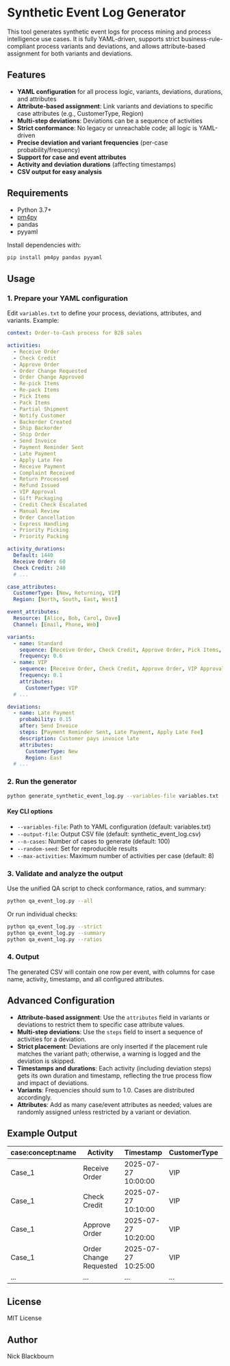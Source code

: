 
# Synthetic Event Log Generator

This tool generates synthetic event logs for process mining and process intelligence use cases. It is fully YAML-driven, supports strict business-rule-compliant process variants and deviations, and allows attribute-based assignment for both variants and deviations.

## Features
- **YAML configuration** for all process logic, variants, deviations, durations, and attributes
- **Attribute-based assignment**: Link variants and deviations to specific case attributes (e.g., CustomerType, Region)
- **Multi-step deviations**: Deviations can be a sequence of activities
- **Strict conformance**: No legacy or unreachable code; all logic is YAML-driven
- **Precise deviation and variant frequencies** (per-case probability/frequency)
- **Support for case and event attributes**
- **Activity and deviation durations** (affecting timestamps)
- **CSV output for easy analysis**

## Requirements
- Python 3.7+
- [pm4py](https://pypi.org/project/pm4py/)
- pandas
- pyyaml

Install dependencies with:
```bash
pip install pm4py pandas pyyaml
```

## Usage

### 1. Prepare your YAML configuration

Edit `variables.txt` to define your process, deviations, attributes, and variants. Example:

```yaml
context: Order-to-Cash process for B2B sales

activities:
  - Receive Order
  - Check Credit
  - Approve Order
  - Order Change Requested
  - Order Change Approved
  - Re-pick Items
  - Re-pack Items
  - Pick Items
  - Pack Items
  - Partial Shipment
  - Notify Customer
  - Backorder Created
  - Ship Backorder
  - Ship Order
  - Send Invoice
  - Payment Reminder Sent
  - Late Payment
  - Apply Late Fee
  - Receive Payment
  - Complaint Received
  - Return Processed
  - Refund Issued
  - VIP Approval
  - Gift Packaging
  - Credit Check Escalated
  - Manual Review
  - Order Cancellation
  - Express Handling
  - Priority Picking
  - Priority Packing

activity_durations:
  Default: 1440
  Receive Order: 60
  Check Credit: 240
  # ...

case_attributes:
  CustomerType: [New, Returning, VIP]
  Region: [North, South, East, West]

event_attributes:
  Resource: [Alice, Bob, Carol, Dave]
  Channel: [Email, Phone, Web]

variants:
  - name: Standard
    sequence: [Receive Order, Check Credit, Approve Order, Pick Items, Pack Items, Ship Order, Send Invoice, Receive Payment]
    frequency: 0.6
  - name: VIP
    sequence: [Receive Order, Check Credit, Approve Order, VIP Approval, Gift Packaging, Pick Items, Pack Items, Ship Order, Send Invoice, Receive Payment]
    frequency: 0.1
    attributes:
      CustomerType: VIP
  # ...

deviations:
  - name: Late Payment
    probability: 0.15
    after: Send Invoice
    steps: [Payment Reminder Sent, Late Payment, Apply Late Fee]
    description: Customer pays invoice late
    attributes:
      CustomerType: New
      Region: East
  # ...
```

### 2. Run the generator

```bash
python generate_synthetic_event_log.py --variables-file variables.txt --output-file synthetic_event_log.csv --n-cases 1000 --random-seed 42 --max-activities 20
```

#### Key CLI options
- `--variables-file`: Path to YAML configuration (default: variables.txt)
- `--output-file`: Output CSV file (default: synthetic_event_log.csv)
- `--n-cases`: Number of cases to generate (default: 100)
- `--random-seed`: Set for reproducible results
- `--max-activities`: Maximum number of activities per case (default: 8)

### 3. Validate and analyze the output

Use the unified QA script to check conformance, ratios, and summary:

```bash
python qa_event_log.py --all
```
Or run individual checks:
```bash
python qa_event_log.py --strict
python qa_event_log.py --summary
python qa_event_log.py --ratios
```

### 4. Output

The generated CSV will contain one row per event, with columns for case name, activity, timestamp, and all configured attributes.

## Advanced Configuration
- **Attribute-based assignment**: Use the `attributes` field in variants or deviations to restrict them to specific case attribute values.
- **Multi-step deviations**: Use the `steps` field to insert a sequence of activities for a deviation.
- **Strict placement**: Deviations are only inserted if the placement rule matches the variant path; otherwise, a warning is logged and the deviation is skipped.
- **Timestamps and durations**: Each activity (including deviation steps) gets its own duration and timestamp, reflecting the true process flow and impact of deviations.
- **Variants**: Frequencies should sum to 1.0. Cases are distributed accordingly.
- **Attributes**: Add as many case/event attributes as needed; values are randomly assigned unless restricted by a variant or deviation.

## Example Output
| case:concept:name | Activity                | Timestamp           | CustomerType | Region | Resource | Channel |
|-------------------|-------------------------|---------------------|--------------|--------|----------|---------|
| Case_1            | Receive Order           | 2025-07-27 10:00:00 | VIP          | North  | Alice    | Email   |
| Case_1            | Check Credit            | 2025-07-27 10:10:00 | VIP          | North  | Bob      | Phone   |
| Case_1            | Approve Order           | 2025-07-27 10:20:00 | VIP          | North  | Carol    | Web     |
| Case_1            | Order Change Requested  | 2025-07-27 10:25:00 | VIP          | North  | Dave     | Email   |
| ...               | ...                     | ...                 | ...          | ...    | ...      | ...     |

## License
MIT License

## Author
Nick Blackbourn
